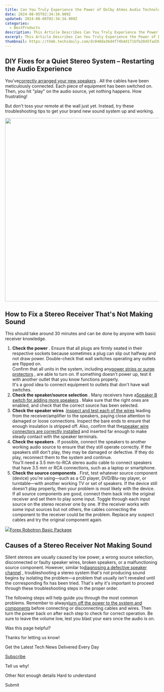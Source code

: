 ```yaml
---
title: Can You Truly Experience the Power of Dolby Atmos Audio Technology?
date: 2024-08-05T02:34:34.909Z
updated: 2024-08-06T02:34:34.909Z
categories:
  - BestProducts
description: This Article Describes Can You Truly Experience the Power of Dolby Atmos Audio Technology?
excerpt: This Article Describes Can You Truly Experience the Power of Dolby Atmos Audio Technology?
thumbnail: https://thmb.techidaily.com/dc048da36d4f74b4d171bfb2845fad3bf8d729c04e77596617ba912c21778696.jpg
---
```


## DIY Fixes for a Quiet Stereo System – Restarting the Audio Experience
 You've[correctly arranged your new speakers](https://www.lifewire.com/placing-speakers-correctly-3134857) . All the cables have been meticulously connected. Each piece of equipment has been switched on. Then, you hit "play" on the audio source, yet nothing happens. How frustrating!

 But don't toss your remote at the wall just yet. Instead, try these troubleshooting tips to get your brand new sound system up and working.

<!-- affiliate ads begin -->
<a href="https://appsumo.8odi.net/c/5597632/2068425/7443" target="_top" id="2068425"><img src="//a.impactradius-go.com/display-ad/7443-2068425" border="0" alt="" width="1200" height="600"/></a><img height="0" width="0" src="https://appsumo.8odi.net/i/5597632/2068425/7443" style="position:absolute;visibility:hidden;" border="0" />
<!-- affiliate ads end -->
## How to Fix a Stereo Receiver That's Not Making Sound

 This should take around 30 minutes and can be done by anyone with basic receiver knowledge.

1. **Check the power** . Ensure that all plugs are firmly seated in their respective sockets because sometimes a plug can slip out halfway and not draw power. Double-check that wall switches operating any outlets are flipped on.  
 Confirm that all units in the system, including any[power strips or surge protectors](https://www.lifewire.com/surge-protectors-4145796) , are able to turn on. If something doesn't power up, test it with another outlet that you know functions properly.  
 It's a good idea to connect equipment to outlets that don't have wall switches.
2. **Check the speaker/source selection** . Many receivers have a[Speaker B switch for adding more speakers](https://www.lifewire.com/benefits-of-adding-speakers-using-b-switch-3134657) . Make sure that the right ones are enabled, and check that the correct source has been selected.
3. **Check the speaker wires** .[Inspect and test each of the wires](https://www.lifewire.com/quickly-test-speaker-connections-3135135) leading from the receiver/amplifier to the speakers, paying close attention to damaged or loose connections. Inspect the bare ends to ensure that enough insulation is stripped off. Also, confirm that the[speaker wire connectors are correctly installed](https://www.lifewire.com/choose-different-speakerwire-connectors-4135435) and inserted far enough to make steady contact with the speaker terminals.
4. **Check the speakers** . If possible, connect the speakers to another working audio source to ensure that they still operate correctly. If the speakers still don't play, they may be damaged or defective. If they do play, reconnect them to the system and continue.  
 You'll need a 3.5 mm-to-RCA stereo audio cable to connect speakers that have 3.5 mm or RCA connections, such as a laptop or smartphone.
5. **Check the source components** . First, test whatever source component (device) you're using—such as a CD player, DVD/Blu-ray player, or turntable—with another working TV or set of speakers. If the device still doesn't play properly, then your problem is most likely with the device.  
 If all source components are good, connect them back into the original receiver and set them to play some input. Toggle through each input source on the stereo receiver one by one. If the receiver works with some input sources but not others, the cables connecting the component to the receiver could be the problem. Replace any suspect cables and try the original component again.

<!-- affiliate ads begin -->
<a href="https://secure.2checkout.com/order/checkout.php?PRODS=4726960&QTY=1&AFFILIATE=108875&CART=1"><img src="https://secure.avangate.com/images/merchant/5f4f7141b65a730b4efb0e0d51f63e94/products/forexrobotronbox.gif" border="0">Forex Robotron Basic Package</a>
<!-- affiliate ads end -->
## Causes of a Stereo Receiver Not Making Sound

 Silent stereos are usually caused by low power, a wrong source selection, disconnected or faulty speaker wires, broken speakers, or a malfunctioning source component. However, similar to[diagnosing a defective speaker channel](https://www.lifewire.com/troubleshoot-speaker-channel-3135138) , troubleshooting a stereo system that's not producing sound begins by isolating the problem—a problem that usually isn't revealed until the corresponding fix has been tried. That's why it's important to proceed through these troubleshooting steps in the proper order.

 The following steps will help guide you through the most common problems. Remember to always[turn off the power to the system and components](https://www.lifewire.com/reboot-your-stereo-3135144) before connecting or disconnecting cables and wires. Then turn the power back on after each step to check for correct operation. Be sure to leave the volume low, lest you blast your ears once the audio is on.

Was this page helpful?

Thanks for letting us know!

 Get the Latest Tech News Delivered Every Day

[Subscribe](https://www.lifewire.com/#)

Tell us why!

 Other  Not enough details  Hard to understand

 Submit

<ins class="adsbygoogle"
     style="display:block"
     data-ad-format="autorelaxed"
     data-ad-client="ca-pub-7571918770474297"
     data-ad-slot="1223367746"></ins>



<ins class="adsbygoogle"
     style="display:block"
     data-ad-client="ca-pub-7571918770474297"
     data-ad-slot="8358498916"
     data-ad-format="auto"
     data-full-width-responsive="true"></ins>
